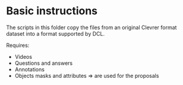 # Basic instructions

The scripts in this folder copy the files from an original Clevrer format dataset into a format
supported by DCL.

Requires: 
- Videos
- Questions and answers
- Annotations
- Objects masks and attributes => are used for the proposals


